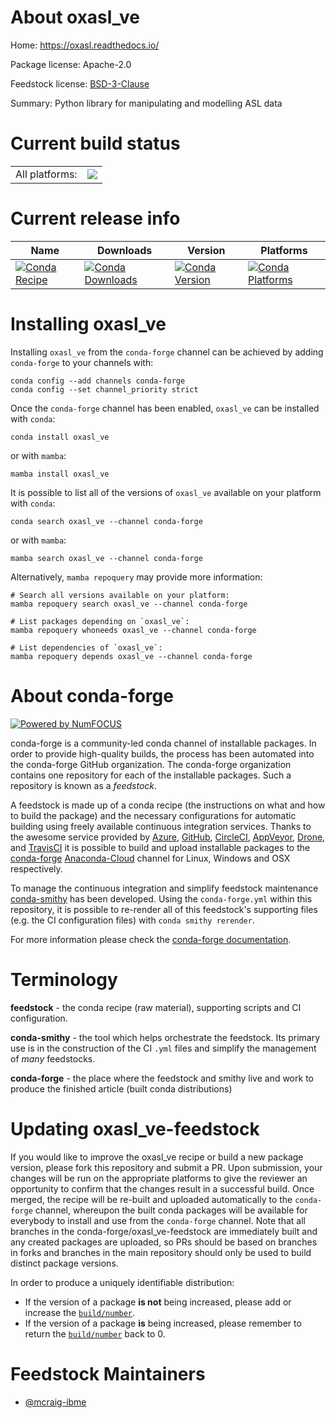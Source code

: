 About oxasl_ve
==============

Home: https://oxasl.readthedocs.io/

Package license: Apache-2.0

Feedstock license: [BSD-3-Clause](https://github.com/conda-forge/oxasl_ve-feedstock/blob/main/LICENSE.txt)

Summary: Python library for manipulating and modelling ASL data

Current build status
====================


<table><tr><td>All platforms:</td>
    <td>
      <a href="https://dev.azure.com/conda-forge/feedstock-builds/_build/latest?definitionId=12897&branchName=main">
        <img src="https://dev.azure.com/conda-forge/feedstock-builds/_apis/build/status/oxasl_ve-feedstock?branchName=main">
      </a>
    </td>
  </tr>
</table>

Current release info
====================

| Name | Downloads | Version | Platforms |
| --- | --- | --- | --- |
| [![Conda Recipe](https://img.shields.io/badge/recipe-oxasl_ve-green.svg)](https://anaconda.org/conda-forge/oxasl_ve) | [![Conda Downloads](https://img.shields.io/conda/dn/conda-forge/oxasl_ve.svg)](https://anaconda.org/conda-forge/oxasl_ve) | [![Conda Version](https://img.shields.io/conda/vn/conda-forge/oxasl_ve.svg)](https://anaconda.org/conda-forge/oxasl_ve) | [![Conda Platforms](https://img.shields.io/conda/pn/conda-forge/oxasl_ve.svg)](https://anaconda.org/conda-forge/oxasl_ve) |

Installing oxasl_ve
===================

Installing `oxasl_ve` from the `conda-forge` channel can be achieved by adding `conda-forge` to your channels with:

```
conda config --add channels conda-forge
conda config --set channel_priority strict
```

Once the `conda-forge` channel has been enabled, `oxasl_ve` can be installed with `conda`:

```
conda install oxasl_ve
```

or with `mamba`:

```
mamba install oxasl_ve
```

It is possible to list all of the versions of `oxasl_ve` available on your platform with `conda`:

```
conda search oxasl_ve --channel conda-forge
```

or with `mamba`:

```
mamba search oxasl_ve --channel conda-forge
```

Alternatively, `mamba repoquery` may provide more information:

```
# Search all versions available on your platform:
mamba repoquery search oxasl_ve --channel conda-forge

# List packages depending on `oxasl_ve`:
mamba repoquery whoneeds oxasl_ve --channel conda-forge

# List dependencies of `oxasl_ve`:
mamba repoquery depends oxasl_ve --channel conda-forge
```


About conda-forge
=================

[![Powered by
NumFOCUS](https://img.shields.io/badge/powered%20by-NumFOCUS-orange.svg?style=flat&colorA=E1523D&colorB=007D8A)](https://numfocus.org)

conda-forge is a community-led conda channel of installable packages.
In order to provide high-quality builds, the process has been automated into the
conda-forge GitHub organization. The conda-forge organization contains one repository
for each of the installable packages. Such a repository is known as a *feedstock*.

A feedstock is made up of a conda recipe (the instructions on what and how to build
the package) and the necessary configurations for automatic building using freely
available continuous integration services. Thanks to the awesome service provided by
[Azure](https://azure.microsoft.com/en-us/services/devops/), [GitHub](https://github.com/),
[CircleCI](https://circleci.com/), [AppVeyor](https://www.appveyor.com/),
[Drone](https://cloud.drone.io/welcome), and [TravisCI](https://travis-ci.com/)
it is possible to build and upload installable packages to the
[conda-forge](https://anaconda.org/conda-forge) [Anaconda-Cloud](https://anaconda.org/)
channel for Linux, Windows and OSX respectively.

To manage the continuous integration and simplify feedstock maintenance
[conda-smithy](https://github.com/conda-forge/conda-smithy) has been developed.
Using the ``conda-forge.yml`` within this repository, it is possible to re-render all of
this feedstock's supporting files (e.g. the CI configuration files) with ``conda smithy rerender``.

For more information please check the [conda-forge documentation](https://conda-forge.org/docs/).

Terminology
===========

**feedstock** - the conda recipe (raw material), supporting scripts and CI configuration.

**conda-smithy** - the tool which helps orchestrate the feedstock.
                   Its primary use is in the construction of the CI ``.yml`` files
                   and simplify the management of *many* feedstocks.

**conda-forge** - the place where the feedstock and smithy live and work to
                  produce the finished article (built conda distributions)


Updating oxasl_ve-feedstock
===========================

If you would like to improve the oxasl_ve recipe or build a new
package version, please fork this repository and submit a PR. Upon submission,
your changes will be run on the appropriate platforms to give the reviewer an
opportunity to confirm that the changes result in a successful build. Once
merged, the recipe will be re-built and uploaded automatically to the
`conda-forge` channel, whereupon the built conda packages will be available for
everybody to install and use from the `conda-forge` channel.
Note that all branches in the conda-forge/oxasl_ve-feedstock are
immediately built and any created packages are uploaded, so PRs should be based
on branches in forks and branches in the main repository should only be used to
build distinct package versions.

In order to produce a uniquely identifiable distribution:
 * If the version of a package **is not** being increased, please add or increase
   the [``build/number``](https://docs.conda.io/projects/conda-build/en/latest/resources/define-metadata.html#build-number-and-string).
 * If the version of a package **is** being increased, please remember to return
   the [``build/number``](https://docs.conda.io/projects/conda-build/en/latest/resources/define-metadata.html#build-number-and-string)
   back to 0.

Feedstock Maintainers
=====================

* [@mcraig-ibme](https://github.com/mcraig-ibme/)

